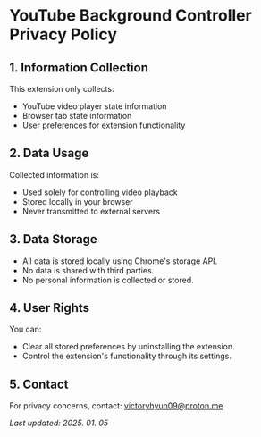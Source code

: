 # YouTube Background Controller Privacy Policy

## 1. Information Collection
This extension only collects:
- YouTube video player state information
- Browser tab state information
- User preferences for extension functionality

## 2. Data Usage
Collected information is:
- Used solely for controlling video playback
- Stored locally in your browser
- Never transmitted to external servers

## 3. Data Storage
- All data is stored locally using Chrome's storage API.
- No data is shared with third parties.
- No personal information is collected or stored.

## 4. User Rights
You can:
- Clear all stored preferences by uninstalling the extension.
- Control the extension's functionality through its settings.

## 5. Contact
For privacy concerns, contact: [victoryhyun09@proton.me](mailto:victoryhyun09@proton.me)

_Last updated: 2025. 01. 05_
